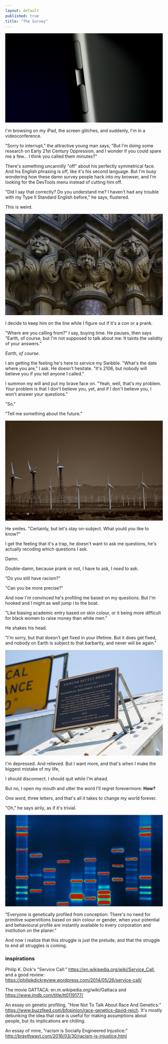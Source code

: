 ```yaml
---
layout: default
published: true
title: "The Survey"
---
```


[![iPad](/assets/images/service/ipad.jpg)](https://www.flickr.com/photos/benm_at/38194595101)

I'm browsing on my iPad, the screen glitches, and suddenly, I'm in a videoconference.

"Sorry to interrupt," the attractive young man says, "But I'm doing some research on Early 21st Century Oppression, and I wonder if you could spare me a few... I think you called them minutes?"

There's something uncannilly "off" about his perfectly symmetrical face. And his English phrasing is off, like it's his second language. But I'm busy wondering how these damn survey people hack into my browser, and I'm looking for the DevTools menu instead of cutting him off.

"Did I say that correctly? Do you understand me? I haven't had any trouble with my Type II Standard English before," he says, flustered.

This is weird.

[![Strange Creatures](/assets/images/service/strange.jpg)](https://www.flickr.com/photos/dun_deagh/14144740913)

I decide to keep him on the line while I figure out if it's a con or a prank.

"Where are you calling from?" I say, buying time. He pauses, then says "Earth, of course, but I'm not supposed to talk about me: It taints the validity of your answers."

_Earth, of course._

I am getting the feeling he's here to service my Swibble. "What's the date where you are," I ask. He doesn't hesitate. "It's 2106, but nobody will believe you if you tell anyone I called."

I summon my will and put my brave face on. "Yeah, well, that's my problem. _Your_ problem is that I don't believe you, yet, and if I don't believe you, I won't answer your questions."

"So."

"Tell me something about the future."

[![The Future](/assets/images/service/future.jpg)](https://www.flickr.com/photos/gnarburger/3486815273/)

He smiles. "Certainly, but let's stay on-subject. What yould you like to know?"

I get the feeling that it's a trap, he doesn't want to ask me questions, he's actually recoding which questions _I_ ask.

Damn.

Double-damn, because prank or not, I have to ask, I *need* to ask.

"Do you still have racism?"

"Can you be more precise?"

And now I'm convinced he's profiling me based on my questions. But I'm hooked and I might as well jump i to the boat.

"Like biasing academic entry based on skin colour, or it being more difficult for black women to raise money than white men."

He shakes his head.

"I'm sorry, but that doesn't get fixed in your lifetime. But it does get fixed, and nobody on Earth is subject to that barbarity, and never will be again."

[![Edmund Pettus Bridge](/assets/images/service/pettus.jpg)](https://www.flickr.com/photos/diversey/27808790671)

I'm depressed. And relieved. But I want more, and that's when I make the biggest mistake of my life,

I should disconnect. I should quit while I'm ahead.

But no, I open my mouth and utter the word I'll regret forevermore: **How?**

One word, three letters, and that's all it takes to change my world forever.

"Oh," he says airily, as if it's trivial.

[![Micah Baldwins DNA](/assets/images/service/micah.jpg)](https://www.flickr.com/photos/micahb37/3080247531)

"Everyone is genetically profiled from conception: There's no need for primitive superstitions based on skin colour or gender, when your potential and behavioural profile are instantly available to every corporation and institution on the planer."

And now I realize that this struggle is just the prelude, and that the struggle to end all struggles is coming.

### inspirations

Philip K. Dick's "Service Call:" https://en.wikipedia.org/wiki/Service_Call, and a good review: https://philipkdickreview.wordpress.com/2014/05/26/service-call/

The movie GATTACA: en.m.wikipedia.org/wiki/Gattaca and https://www.imdb.com/title/tt0119177/

An essay on genetic profiling, "How Not To Talk About Race And Genetics:" https://www.buzzfeed.com/bfopinion/race-genetics-david-reich. It's mostly debunking the idea that race is useful for making assumptions about people, but its implications are chilling.

An essay of mine, "racism is Socially Engineered Injustice:" http://braythwayt.com/2016/03/30/racism-is-injustice.html

